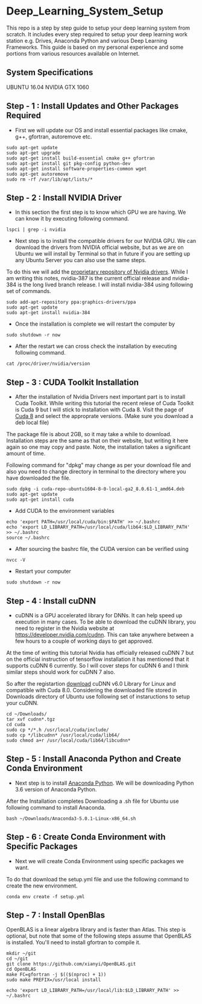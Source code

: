 # Deep_Learning_System_Setup
This repo is a step by step guide to setup your deep learning system from scratch. It includes every step required to setup your deep learning work station e.g. Drives, Anaconda Python and various Deep Learning Frameworks. This guide is based on my personal experience and some portions from various resources available on Internet. 

## System Specifications 
UBUNTU 16.04
NVIDIA GTX 1060

## Step - 1 : Install Updates and Other Packages Required
* First we will update our OS and install essential packages like cmake, g++, gfortran, autoremove etc. 
```
sudo apt-get update
sudo apt-get upgrade  
sudo apt-get install build-essential cmake g++ gfortran 
sudo apt-get install git pkg-config python-dev 
sudo apt-get install software-properties-common wget
sudo apt-get autoremove 
sudo rm -rf /var/lib/apt/lists/*
```

## Step - 2 : Install NVIDIA Driver

* In this section the first step is to know which GPU we are having. We can know it by executing following command. 
```
lspci | grep -i nvidia 
```

* Next step is to install the compatible drivers for our NVIDIA GPU. We can download the drivers from NVIDIA official website, but as we are on Ubuntu we will install by Terminal so that in future if you are setting up any Ubuntu Server you can also use the same steps. 

To do this we will add the [proprietary repository of Nvidia drivers](https://launchpad.net/~graphics-drivers/+archive/ubuntu/ppa). While I am writing this notes, nvidia-387 is the current official release and nvidia-384 is the long lived branch release. I will install nvidia-384 using following set of commands. 

```
sudo add-apt-repository ppa:graphics-drivers/ppa
sudo apt-get update
sudo apt-get install nvidia-384
```

* Once the installation is complete we will restart the computer by 
```
sudo shutdown -r now
```

* After the restart we can cross check the installation by executing following command. 
```
cat /proc/driver/nvidia/version
```

## Step - 3 : CUDA Toolkit Installation 
* After the installation of Nvidia Drivers next important part is to install Cuda Toolkit. While writing this tutorial the recent relese of Cuda Toolkit is Cuda 9 but I will stick to installation with Cuda 8. Visit the page of [Cuda 8](https://developer.nvidia.com/cuda-80-ga2-download-archive) and select the approprate versions. (Make sure you download a deb local file)

The package file is about 2GB, so it may take a while to download. Installation steps are the same as that on their website, but writing it here again so one may copy and paste. Note, the installation takes a significant amount of time.

Following command for "dpkg" may change as per your download file and also you need to change directory in terminal to the directory where you have downloaded the file. 

```
sudo dpkg -i cuda-repo-ubuntu1604-8-0-local-ga2_8.0.61-1_amd64.deb
sudo apt-get update
sudo apt-get install cuda
```

* Add CUDA to the environment variables
```
echo 'export PATH=/usr/local/cuda/bin:$PATH' >> ~/.bashrc
echo 'export LD_LIBRARY_PATH=/usr/local/cuda/lib64:$LD_LIBRARY_PATH' >> ~/.bashrc
source ~/.bashrc
```

* After sourcing the bashrc file, the CUDA version can be verified using
```
nvcc -V
```

* Restart your computer
```
sudo shutdown -r now
```

## Step - 4 : Install cuDNN
* cuDNN is a GPU accelerated library for DNNs. It can help speed up execution in many cases. To be able to download the cuDNN library, you need to register in the Nvidia website at https://developer.nvidia.com/cudnn. This can take anywhere between a few hours to a couple of working days to get approved.

At the time of writing this tutorial Nvidia has officially released cuDNN 7 but on the official instruction of tensorflow installation it has mentioned that it supports cuDNN 6 currently. So I will cover steps for cuDNN 6 and I think similar steps should work for cuDNN 7 also. 

So after the registartion [download](https://developer.nvidia.com/rdp/cudnn-download) cuDNN v6.0 Library for Linux and compatible with Cuda 8.0. Considering the downloaded file stored in Downloads directory of Ubuntu use following set of instaructions to setup your cuDNN. 

```
cd ~/Downloads/
tar xvf cudnn*.tgz
cd cuda
sudo cp */*.h /usr/local/cuda/include/
sudo cp */libcudnn* /usr/local/cuda/lib64/
sudo chmod a+r /usr/local/cuda/lib64/libcudnn*
```

## Step - 5 : Install Anaconda Python and Create Conda Environment

* Next step is to install [Anaconda Python](https://www.anaconda.com/download/). We will be downloading Python 3.6 version of Anaconda Python. 

After the Installation completes Downloading a .sh file for Ubuntu use following command to install Anaconda. 

```
bash ~/Downloads/Anaconda3-5.0.1-Linux-x86_64.sh
```

## Step - 6 : Create Conda Environment with Specific Packages
* Next we will create Conda Environment using specific packages we want. 

To do that download the setup.yml file and use the following command to create the new environment. 

```
conda env create -f setup.yml
```

## Step - 7 : Install OpenBlas

OpenBLAS is a linear algebra library and is faster than Atlas. This step is optional, but note that some of the following steps assume that OpenBLAS is installed. You'll need to install gfortran to compile it.

```
mkdir ~/git
cd ~/git
git clone https://github.com/xianyi/OpenBLAS.git
cd OpenBLAS
make FC=gfortran -j $(($(nproc) + 1))
sudo make PREFIX=/usr/local install

echo 'export LD_LIBRARY_PATH=/usr/local/lib:$LD_LIBRARY_PATH' >> ~/.bashrc
```



